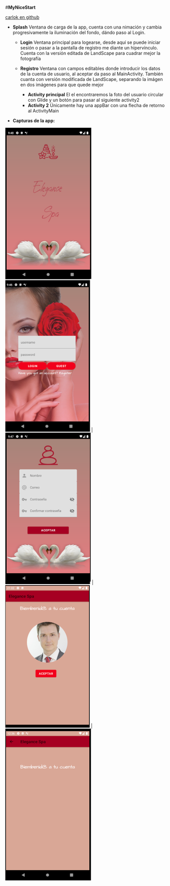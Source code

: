 #**MyNiceStart**

[carlok en github](https://github.com/carlokg/)



* **Splash** Ventana de carga de la app, cuenta con una nimación y cambia progresivamente la iluminación del fondo, dándo paso al Login.
  * **Login** Ventana principal para logearse, desde aquí se puede iniciar sesión o pasar a la pantalla de registro me diante un hipervínculo.
                Cuenta con la versión editada de LandScape para cuadrar mejor la fotografía
  * **Registro** Ventana con campos editables donde introducir los datos de la cuenta de usuario, al aceptar da paso al MainActivity.
         También cuanta con versión modificada de LandScape, separando la imágen en dos imágenes para que quede mejor

     *  **Activity principal** El el encontraremos la foto del usuario circular con Glide y un botón para pasar al siguiente activity2
     *  **Activity 2** Únicamente hay una appBar con una flecha de retorno al ActivityMain


*    **Capturas de la app:**

![](img/splash.png)  ![](img/login.png) | ![](img/register.png) | ![](img/act.png) | ![](img/act2.png)

